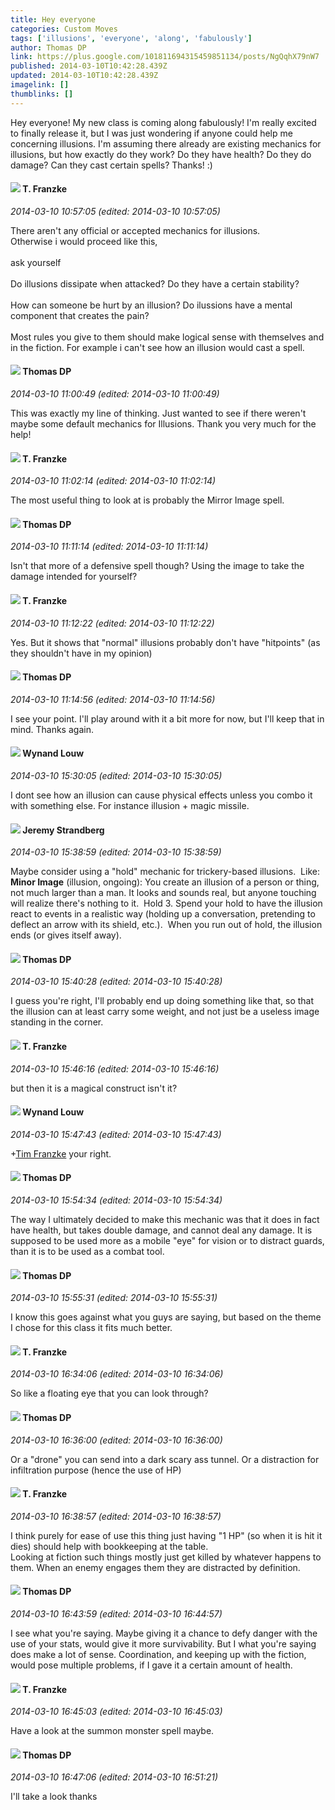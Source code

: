 ```yaml
---
title: Hey everyone
categories: Custom Moves
tags: ['illusions', 'everyone', 'along', 'fabulously']
author: Thomas DP
link: https://plus.google.com/101811694315459851134/posts/NgQqhX79nW7
published: 2014-03-10T10:42:28.439Z
updated: 2014-03-10T10:42:28.439Z
imagelink: []
thumblinks: []
---
```


Hey everyone! My new class is coming along fabulously! I&#39;m really excited to finally release it, but I was just wondering if anyone could help me concerning illusions. I&#39;m assuming there already are existing mechanics for illusions, but how exactly do they work? Do they have health? Do they do damage? Can they cast certain spells? Thanks! :)
<div id='comment z13ai5fxjpzivzno104chvb5xxapvhxhnkw0k'>
  <h4><img src='{{site.baseurl}}//images/avatars/110330901807759406775_photo.jpg'> T. Franzke</h4>
      <p><cite>2014-03-10 10:57:05 (edited: 2014-03-10 10:57:05)</cite></p>
        <p>There aren&#39;t any official or accepted mechanics for illusions. <br />Otherwise i would proceed like this,<br /><br />ask yourself <br /><br />Do illusions dissipate when attacked? Do they have a certain stability? <br /><br />How can someone be hurt by an illusion? Do ilussions have a mental component that creates the pain? <br /><br />Most rules you give to them should make logical sense with themselves and in the fiction. For example i can&#39;t see how an illusion would cast a spell. </p>
</div>
        

<div id='comment z13ai5fxjpzivzno104chvb5xxapvhxhnkw0k'>
  <h4><img src='{{site.baseurl}}//images/avatars/101811694315459851134_photo.jpg'> Thomas DP</h4>
      <p><cite>2014-03-10 11:00:49 (edited: 2014-03-10 11:00:49)</cite></p>
        <p>This was exactly my line of thinking. Just wanted to see if there weren&#39;t maybe some default mechanics for Illusions. Thank you very much for the help!</p>
</div>
        

<div id='comment z13ai5fxjpzivzno104chvb5xxapvhxhnkw0k'>
  <h4><img src='{{site.baseurl}}//images/avatars/110330901807759406775_photo.jpg'> T. Franzke</h4>
      <p><cite>2014-03-10 11:02:14 (edited: 2014-03-10 11:02:14)</cite></p>
        <p>The most useful thing to look at is probably the Mirror Image spell. </p>
</div>
        

<div id='comment z13ai5fxjpzivzno104chvb5xxapvhxhnkw0k'>
  <h4><img src='{{site.baseurl}}//images/avatars/101811694315459851134_photo.jpg'> Thomas DP</h4>
      <p><cite>2014-03-10 11:11:14 (edited: 2014-03-10 11:11:14)</cite></p>
        <p>Isn&#39;t that more of a defensive spell though? Using the image to take the damage intended for yourself?</p>
</div>
        

<div id='comment z13ai5fxjpzivzno104chvb5xxapvhxhnkw0k'>
  <h4><img src='{{site.baseurl}}//images/avatars/110330901807759406775_photo.jpg'> T. Franzke</h4>
      <p><cite>2014-03-10 11:12:22 (edited: 2014-03-10 11:12:22)</cite></p>
        <p>Yes. But it shows that &quot;normal&quot; illusions probably don&#39;t have &quot;hitpoints&quot; (as they shouldn&#39;t have in my opinion)</p>
</div>
        

<div id='comment z13ai5fxjpzivzno104chvb5xxapvhxhnkw0k'>
  <h4><img src='{{site.baseurl}}//images/avatars/101811694315459851134_photo.jpg'> Thomas DP</h4>
      <p><cite>2014-03-10 11:14:56 (edited: 2014-03-10 11:14:56)</cite></p>
        <p>I see your point. I&#39;ll play around with it a bit more for now, but I&#39;ll keep that in mind. Thanks again.</p>
</div>
        

<div id='comment z13ai5fxjpzivzno104chvb5xxapvhxhnkw0k'>
  <h4><img src='{{site.baseurl}}//images/avatars/111256963556395023796_photo.jpg'> Wynand Louw</h4>
      <p><cite>2014-03-10 15:30:05 (edited: 2014-03-10 15:30:05)</cite></p>
        <p>I dont see how an illusion can cause physical effects unless you combo it with something else. For instance illusion + magic missile.</p>
</div>
        

<div id='comment z13ai5fxjpzivzno104chvb5xxapvhxhnkw0k'>
  <h4><img src='{{site.baseurl}}//images/avatars/102595580176380683252_photo.jpg'> Jeremy Strandberg</h4>
      <p><cite>2014-03-10 15:38:59 (edited: 2014-03-10 15:38:59)</cite></p>
        <p>Maybe consider using a &quot;hold&quot; mechanic for trickery-based illusions.  Like:<br /><b>Minor Image</b> (illusion, ongoing): You create an illusion of a person or thing, not much larger than a man. It looks and sounds real, but anyone touching will realize there&#39;s nothing to it.  Hold 3. Spend your hold to have the illusion react to events in a realistic way (holding up a conversation, pretending to deflect an arrow with its shield, etc.).  When you run out of hold, the illusion ends (or gives itself away).</p>
</div>
        

<div id='comment z13ai5fxjpzivzno104chvb5xxapvhxhnkw0k'>
  <h4><img src='{{site.baseurl}}//images/avatars/101811694315459851134_photo.jpg'> Thomas DP</h4>
      <p><cite>2014-03-10 15:40:28 (edited: 2014-03-10 15:40:28)</cite></p>
        <p>I guess you&#39;re right, I&#39;ll probably end up doing something like that, so that the illusion can at least carry some weight, and not just be a useless image standing in the corner.</p>
</div>
        

<div id='comment z13ai5fxjpzivzno104chvb5xxapvhxhnkw0k'>
  <h4><img src='{{site.baseurl}}//images/avatars/110330901807759406775_photo.jpg'> T. Franzke</h4>
      <p><cite>2014-03-10 15:46:16 (edited: 2014-03-10 15:46:16)</cite></p>
        <p>but then it is a magical construct isn&#39;t it? </p>
</div>
        

<div id='comment z13ai5fxjpzivzno104chvb5xxapvhxhnkw0k'>
  <h4><img src='{{site.baseurl}}//images/avatars/111256963556395023796_photo.jpg'> Wynand Louw</h4>
      <p><cite>2014-03-10 15:47:43 (edited: 2014-03-10 15:47:43)</cite></p>
        <p><span class="proflinkWrapper"><span class="proflinkPrefix">+</span><a class="proflink" href="https://plus.google.com/110330901807759406775" oid="110330901807759406775">Tim Franzke</a></span> your right.</p>
</div>
        

<div id='comment z13ai5fxjpzivzno104chvb5xxapvhxhnkw0k'>
  <h4><img src='{{site.baseurl}}//images/avatars/101811694315459851134_photo.jpg'> Thomas DP</h4>
      <p><cite>2014-03-10 15:54:34 (edited: 2014-03-10 15:54:34)</cite></p>
        <p>The way I ultimately decided to make this mechanic was that it does in fact have health, but takes double damage, and cannot deal any damage. It is supposed to be used more as a mobile &quot;eye&quot; for vision or to distract guards, than it is to be used as a combat tool.</p>
</div>
        

<div id='comment z13ai5fxjpzivzno104chvb5xxapvhxhnkw0k'>
  <h4><img src='{{site.baseurl}}//images/avatars/101811694315459851134_photo.jpg'> Thomas DP</h4>
      <p><cite>2014-03-10 15:55:31 (edited: 2014-03-10 15:55:31)</cite></p>
        <p>I know this goes against what you guys are saying, but based on the theme I chose for this class it fits much better.</p>
</div>
        

<div id='comment z13ai5fxjpzivzno104chvb5xxapvhxhnkw0k'>
  <h4><img src='{{site.baseurl}}//images/avatars/110330901807759406775_photo.jpg'> T. Franzke</h4>
      <p><cite>2014-03-10 16:34:06 (edited: 2014-03-10 16:34:06)</cite></p>
        <p>So like a floating eye that you can look through? </p>
</div>
        

<div id='comment z13ai5fxjpzivzno104chvb5xxapvhxhnkw0k'>
  <h4><img src='{{site.baseurl}}//images/avatars/101811694315459851134_photo.jpg'> Thomas DP</h4>
      <p><cite>2014-03-10 16:36:00 (edited: 2014-03-10 16:36:00)</cite></p>
        <p>Or a &quot;drone&quot; you can send into a dark scary ass tunnel. Or a distraction for infiltration purpose (hence the use of HP)</p>
</div>
        

<div id='comment z13ai5fxjpzivzno104chvb5xxapvhxhnkw0k'>
  <h4><img src='{{site.baseurl}}//images/avatars/110330901807759406775_photo.jpg'> T. Franzke</h4>
      <p><cite>2014-03-10 16:38:57 (edited: 2014-03-10 16:38:57)</cite></p>
        <p>I think purely for ease of use this thing just having &quot;1 HP&quot; (so when it is hit it dies) should help with bookkeeping at the table. <br />Looking at fiction such things mostly just get killed by whatever happens to them. When an enemy engages them they are distracted by definition. </p>
</div>
        

<div id='comment z13ai5fxjpzivzno104chvb5xxapvhxhnkw0k'>
  <h4><img src='{{site.baseurl}}//images/avatars/101811694315459851134_photo.jpg'> Thomas DP</h4>
      <p><cite>2014-03-10 16:43:59 (edited: 2014-03-10 16:44:57)</cite></p>
        <p>I see what you&#39;re saying. Maybe giving it a chance to defy danger with the use of your stats, would give it more survivability. But I what you&#39;re saying does make a lot of sense. Coordination, and keeping up with the fiction, would pose multiple problems, if I gave it a certain amount of health.</p>
</div>
        

<div id='comment z13ai5fxjpzivzno104chvb5xxapvhxhnkw0k'>
  <h4><img src='{{site.baseurl}}//images/avatars/110330901807759406775_photo.jpg'> T. Franzke</h4>
      <p><cite>2014-03-10 16:45:03 (edited: 2014-03-10 16:45:03)</cite></p>
        <p>Have a look at the summon monster spell maybe. </p>
</div>
        

<div id='comment z13ai5fxjpzivzno104chvb5xxapvhxhnkw0k'>
  <h4><img src='{{site.baseurl}}//images/avatars/101811694315459851134_photo.jpg'> Thomas DP</h4>
      <p><cite>2014-03-10 16:47:06 (edited: 2014-03-10 16:51:21)</cite></p>
        <p>I&#39;ll take a look thanks </p>
</div>
        